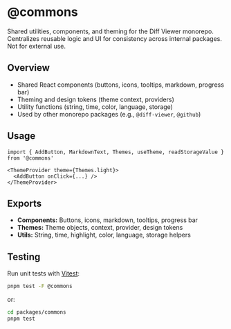 # @commons

Shared utilities, components, and theming for the Diff Viewer monorepo. Centralizes reusable logic and UI for consistency across internal packages. Not for external use.

## Overview

- Shared React components (buttons, icons, tooltips, markdown, progress bar)
- Theming and design tokens (theme context, providers)
- Utility functions (string, time, color, language, storage)
- Used by other monorepo packages (e.g., `@diff-viewer`, `@github`)

## Usage

```tsx
import { AddButton, MarkdownText, Themes, useTheme, readStorageValue } from '@commons'

<ThemeProvider theme={Themes.light}>
  <AddButton onClick={...} />
</ThemeProvider>
```

## Exports

- **Components:** Buttons, icons, markdown, tooltips, progress bar
- **Themes:** Theme objects, context, provider, design tokens
- **Utils:** String, time, highlight, color, language, storage helpers

## Testing

Run unit tests with [Vitest](https://vitest.dev/):

```sh
pnpm test -F @commons
```

or:

```sh
cd packages/commons
pnpm test
```
